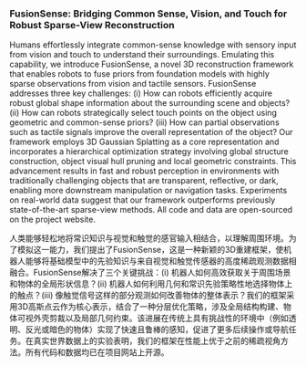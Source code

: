 ### FusionSense: Bridging Common Sense, Vision, and Touch for Robust Sparse-View Reconstruction

Humans effortlessly integrate common-sense knowledge with sensory input from vision and touch to understand their surroundings. Emulating this capability, we introduce FusionSense, a novel 3D reconstruction framework that enables robots to fuse priors from foundation models with highly sparse observations from vision and tactile sensors. FusionSense addresses three key challenges: (i) How can robots efficiently acquire robust global shape information about the surrounding scene and objects? (ii) How can robots strategically select touch points on the object using geometric and common-sense priors? (iii) How can partial observations such as tactile signals improve the overall representation of the object? Our framework employs 3D Gaussian Splatting as a core representation and incorporates a hierarchical optimization strategy involving global structure construction, object visual hull pruning and local geometric constraints. This advancement results in fast and robust perception in environments with traditionally challenging objects that are transparent, reflective, or dark, enabling more downstream manipulation or navigation tasks. Experiments on real-world data suggest that our framework outperforms previously state-of-the-art sparse-view methods. All code and data are open-sourced on the project website.

人类能够轻松地将常识知识与视觉和触觉的感官输入相结合，以理解周围环境。为了模拟这一能力，我们提出了FusionSense，这是一种新颖的3D重建框架，使机器人能够将基础模型中的先验知识与来自视觉和触觉传感器的高度稀疏观测数据相融合。FusionSense解决了三个关键挑战：(i) 机器人如何高效获取关于周围场景和物体的全局形状信息？(ii) 机器人如何利用几何和常识先验策略性地选择物体上的触点？(iii) 像触觉信号这样的部分观测如何改善物体的整体表示？我们的框架采用3D高斯点云作为核心表示，结合了一种分层优化策略，涉及全局结构构建、物体可视外壳剪裁以及局部几何约束。该进展在传统上具有挑战性的环境中（例如透明、反光或暗色的物体）实现了快速且鲁棒的感知，促进了更多后续操作或导航任务。在真实世界数据上的实验表明，我们的框架在性能上优于之前的稀疏视角方法。所有代码和数据均已在项目网站上开源。

